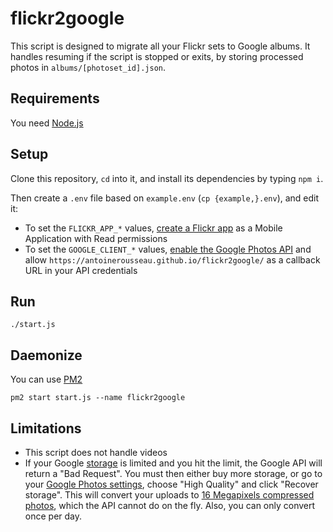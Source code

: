 # flickr2google

This script is designed to migrate all your Flickr sets to Google albums.
It handles resuming if the script is stopped or exits, by storing processed photos in `albums/[photoset_id].json`.

## Requirements

You need [Node.js](https://nodejs.org/)

## Setup

Clone this repository, `cd` into it, and install its dependencies by typing `npm i`.

Then create a `.env` file based on `example.env` (`cp {example,}.env`), and edit it:

- To set the `FLICKR_APP_*` values, [create a Flickr app](https://www.flickr.com/services/apps/create/apply/) as a Mobile Application with Read permissions
- To set the `GOOGLE_CLIENT_*` values, [enable the Google Photos API](https://developers.google.com/photos/library/guides/get-started) and allow `https://antoinerousseau.github.io/flickr2google/` as a callback URL in your API credentials

## Run

    ./start.js

## Daemonize

You can use [PM2](https://github.com/Unitech/pm2)

    pm2 start start.js --name flickr2google

## Limitations

- This script does not handle videos
- If your Google [storage](https://drive.google.com/settings/storage) is limited and you hit the limit, the Google API will return a "Bad Request". You must then either buy more storage, or go to your [Google Photos settings](https://photos.google.com/settings), choose "High Quality" and click "Recover storage". This will convert your uploads to [16 Megapixels compressed photos](https://support.google.com/photos/answer/6220791), which the API cannot do on the fly. Also, you can only convert once per day.
